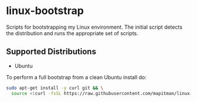 # linux-bootstrap

Scripts for bootstrapping my Linux environment. The initial script
detects the distribution and runs the appropriate set of scripts.

## Supported Distributions

- Ubuntu

To perform a full bootstrap from a clean Ubuntu install do:

```sh
sudo apt-get install -y curl git && \
  source <(curl -fsSL https://raw.githubusercontent.com/mapitman/linux-bootstrap/initial-dev/bootstrap)
```
